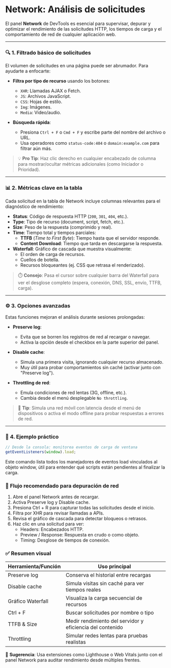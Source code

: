 # Network: Análisis de solicitudes

El panel **Network** de DevTools es esencial para supervisar, depurar y optimizar el rendimiento de las solicitudes HTTP, los tiempos de carga y el comportamiento de red de cualquier aplicación web.

---

### 🔍 **1. Filtrado básico de solicitudes**

El volumen de solicitudes en una página puede ser abrumador. Para ayudarte a enfocarte:

- **Filtra por tipo de recurso** usando los botones:  
  - `XHR`: Llamadas AJAX o Fetch.
  - `JS`: Archivos JavaScript.
  - `CSS`: Hojas de estilo.
  - `Img`: Imágenes.
  - `Media`: Video/audio.

- **Búsqueda rápida**:
  - Presiona `Ctrl + F` o `Cmd + F` y escribe parte del nombre del archivo o URL.
  - Usa operadores como `status-code:404` o `domain:example.com` para filtrar aún más.

> 💡 **Pro Tip**: Haz clic derecho en cualquier encabezado de columna para mostrar/ocultar métricas adicionales (como Iniciador o Prioridad).

---

### 📊 **2. Métricas clave en la tabla**

Cada solicitud en la tabla de Network incluye columnas relevantes para el diagnóstico de rendimiento:

- **Status**: Código de respuesta HTTP (`200`, `301`, `404`, etc.).
- **Type**: Tipo de recurso (document, script, fetch, etc.).
- **Size**: Peso de la respuesta (comprimido y real).
- **Time**: Tiempo total y tiempos parciales:
  - **TTFB** (*Time to First Byte*): Tiempo hasta que el servidor responde.
  - **Content Download**: Tiempo que tarda en descargarse la respuesta.
- **Waterfall**: Gráfico de cascada que muestra visualmente:
  - El orden de carga de recursos.
  - Cuellos de botella.
  - Recursos bloqueantes (ej. CSS que retrasa el renderizado).

> ⏱️ **Consejo**: Pasa el cursor sobre cualquier barra del Waterfall para ver el desglose completo (espera, conexión, DNS, SSL, envío, TTFB, carga).

---

### ⚙️ **3. Opciones avanzadas**

Estas funciones mejoran el análisis durante sesiones prolongadas:

- **Preserve log**:  
  - Evita que se borren los registros de red al recargar o navegar.
  - Activa la opción desde el checkbox en la parte superior del panel.

- **Disable cache**:  
  - Simula una primera visita, ignorando cualquier recurso almacenado.
  - Muy útil para probar comportamientos sin caché (activar junto con "Preserve log").

- **Throttling de red**:  
  - Emula condiciones de red lentas (3G, offline, etc.).
  - Cambia desde el menú desplegable `No throttling`.

> 📡 **Tip**: Simula una red móvil con latencia desde el menú de dispositivos o activa el modo offline para probar respuestas a errores de red.

---

### 🧪 **4. Ejemplo práctico**

```javascript
// Desde la consola: monitorea eventos de carga de ventana
getEventListeners(window).load;
```

Este comando lista todos los manejadores de eventos load vinculados al objeto window, útil para entender qué scripts están pendientes al finalizar la carga.

### 🚀 **Flujo recomendado para depuración de red**

1. Abre el panel Network antes de recargar.
2. Activa Preserve log y Disable cache.
3. Presiona Ctrl + R para capturar todas las solicitudes desde el inicio.
4. Filtra por XHR para revisar llamadas a APIs.
5. Revisa el gráfico de cascada para detectar bloqueos o retrasos.
6. Haz clic en una solicitud para ver:
   - Headers: Encabezados HTTP.
   - Preview / Response: Respuesta en crudo o como objeto.
   - Timing: Desglose de tiempos de conexión.

### ✅ **Resumen visual**

| Herramienta/Función | Uso principal |
|---------------------|---------------|
| Preserve log | Conserva el historial entre recargas |
| Disable cache | Simula visitas sin caché para ver tiempos reales |
| Gráfico Waterfall | Visualiza la carga secuencial de recursos |
| Ctrl + F | Buscar solicitudes por nombre o tipo |
| TTFB & Size | Medir rendimiento del servidor y eficiencia del contenido |
| Throttling | Simular redes lentas para pruebas realistas |

🚦 **Sugerencia**: Usa extensiones como Lighthouse o Web Vitals junto con el panel Network para auditar rendimiento desde múltiples frentes.